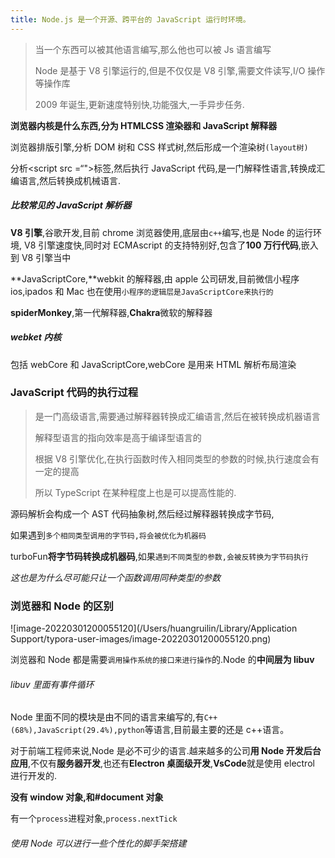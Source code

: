 ```yaml
---
title: Node.js 是一个开源、跨平台的 JavaScript 运行时环境。
---
```


> 当一个东西可以被其他语言编写,那么他也可以被 Js 语言编写
>
> Node 是基于 V8 引擎运行的,但是不仅仅是 V8 引擎,需要文件读写,I/O 操作等操作库
>
> 2009 年诞生,更新速度特别快,功能强大,一手异步任务.

**浏览器内核是什么东西,分为 HTMLCSS 渲染器和 JavaScript 解释器**

浏览器排版引擎,分析 DOM 树和 CSS 样式树,然后形成一个渲染树`(layout树)`

分析<script src =“">标签,然后执行 JavaScript 代码,是一门解释性语言,转换成汇编语言,然后转换成机械语言.

##### 比较常见的 JavaScript 解析器

**V8 引擎**,谷歌开发,目前 chrome 浏览器使用,底层由`c++`编写,也是 Node 的运行环境, V8 引擎速度快,同时对 ECMAscript 的支持特别好,包含了**100 万行代码**,嵌入到 V8 引擎当中

**JavaScriptCore,**webkit 的解释器,由 apple 公司研发,目前微信小程序 ios,ipados 和 Mac 也在使用`小程序的逻辑层是JavaScriptCore来执行的`

**spiderMonkey**,第一代解释器,**Chakra**微软的解释器

##### webket 内核

包括 webCore 和 JavaScriptCore,webCore 是用来 HTML 解析布局渲染

### JavaScript 代码的执行过程

> 是一门高级语言,需要通过解释器转换成汇编语言,然后在被转换成机器语言
>
> 解释型语言的指向效率是高于编译型语言的
>
> 根据 V8 引擎优化,在执行函数时传入相同类型的参数的时候,执行速度会有一定的提高
>
> 所以 TypeScript 在某种程度上也是可以提高性能的.

源码解析会构成一个 AST 代码抽象树,然后经过解释器转换成字节码,

如果遇到`多个相同类型调用的字节码,将会被优化为机器码`

turboFun**将字节码转换成机器码**,如果`遇到不同类型的参数,会被反转换为字节码执行`

_这也是为什么尽可能只让一个函数调用同种类型的参数_

### 浏览器和 Node 的区别

![image-20220301200055120](/Users/huangruilin/Library/Application Support/typora-user-images/image-20220301200055120.png)

浏览器和 Node 都是需要`调用操作系统的接口来进行操作`的.Node 的**中间层为 libuv**

###### libuv 里面有事件循环

Node 里面不同的模块是由不同的语言来编写的,有`C++(68%),JavaScript(29.4%),python`等语言,目前最主要的还是 c++语言。

对于前端工程师来说,Node 是必不可少的语言.越来越多的公司**用 Node 开发后台应用**,不仅有**服务器开发**,也还有**Electron 桌面级开发**,**VsCode**就是使用 electrol 进行开发的.

**没有 window 对象,和#document 对象**

有一个`process`进程对象,`process.nextTick`

###### 使用 Node 可以进行一些个性化的脚手架搭建
